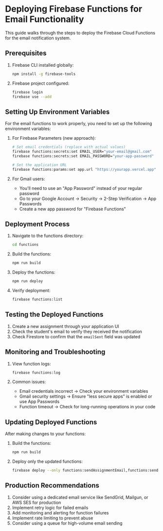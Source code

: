 # Deploying Firebase Functions for Email Functionality

This guide walks through the steps to deploy the Firebase Cloud Functions for the email notification system.

## Prerequisites

1. Firebase CLI installed globally:
   ```bash
   npm install -g firebase-tools
   ```

2. Firebase project configured:
   ```bash
   firebase login
   firebase use --add
   ```

## Setting Up Environment Variables

For the email functions to work properly, you need to set up the following environment variables:

1. For Firebase Parameters (new approach):
   ```bash
   # Set email credentials (replace with actual values)
   firebase functions:secrets:set EMAIL_USER="your-email@gmail.com"
   firebase functions:secrets:set EMAIL_PASSWORD="your-app-password"
   
   # Set the application URL
   firebase functions:params:set app.url "https://yourapp.vercel.app" --project your-project-id
   ```

2. For Gmail users:
   - You'll need to use an "App Password" instead of your regular password
   - Go to your Google Account → Security → 2-Step Verification → App Passwords
   - Create a new app password for "Firebase Functions"

## Deployment Process

1. Navigate to the functions directory:
   ```bash
   cd functions
   ```

2. Build the functions:
   ```bash
   npm run build
   ```

3. Deploy the functions:
   ```bash
   npm run deploy
   ```

4. Verify deployment:
   ```bash
   firebase functions:list
   ```

## Testing the Deployed Functions

1. Create a new assignment through your application UI
2. Check the student's email to verify they received the notification
3. Check Firestore to confirm that the `emailSent` field was updated

## Monitoring and Troubleshooting

1. View function logs:
   ```bash
   firebase functions:log
   ```

2. Common issues:
   - Email credentials incorrect → Check your environment variables
   - Gmail security settings → Ensure "less secure apps" is enabled or use App Passwords
   - Function timeout → Check for long-running operations in your code

## Updating Deployed Functions

After making changes to your functions:

1. Build the functions:
   ```bash
   npm run build
   ```

2. Deploy only the updated functions:
   ```bash
   firebase deploy --only functions:sendAssignmentEmail,functions:sendReminderEmails
   ```

## Production Recommendations

1. Consider using a dedicated email service like SendGrid, Mailgun, or AWS SES for production
2. Implement retry logic for failed emails
3. Add monitoring and alerting for function failures
4. Implement rate limiting to prevent abuse
5. Consider using a queue for high-volume email sending 